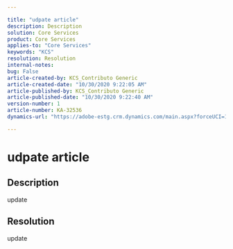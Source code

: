 ```yaml
---

title: "udpate article"  
description: Description  
solution: Core Services  
product: Core Services  
applies-to: "Core Services"  
keywords: "KCS"  
resolution: Resolution  
internal-notes:   
bug: False  
article-created-by: KCS_Contributo Generic  
article-created-date: "10/30/2020 9:22:05 AM"  
article-published-by: KCS_Contributo Generic  
article-published-date: "10/30/2020 9:22:40 AM"  
version-number: 1  
article-number: KA-32536  
dynamics-url: "https://adobe-estg.crm.dynamics.com/main.aspx?forceUCI=1&pagetype=entityrecord&etn=knowledgearticle&id=ddb0155e-911a-eb11-a814-000d3a35ed4e"

---
```


# udpate article

## Description

update

## Resolution

update
